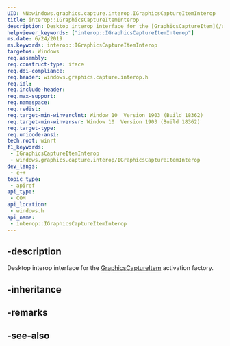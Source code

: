 ```yaml
---
UID: NN:windows.graphics.capture.interop.IGraphicsCaptureItemInterop
title: interop::IGraphicsCaptureItemInterop
description: Desktop interop interface for the [GraphicsCaptureItem](/uwp/api/windows.graphics.capture.graphicscaptureitem) activation factory.
helpviewer_keywords: ["interop::IGraphicsCaptureItemInterop"]
ms.date: 6/24/2019
ms.keywords: interop::IGraphicsCaptureItemInterop
targetos: Windows
req.assembly: 
req.construct-type: iface
req.ddi-compliance: 
req.header: windows.graphics.capture.interop.h
req.idl: 
req.include-header: 
req.max-support: 
req.namespace: 
req.redist: 
req.target-min-winverclnt: Window 10  Version 1903 (Build 18362)
req.target-min-winversvr: Window 10  Version 1903 (Build 18362)
req.target-type: 
req.unicode-ansi: 
tech.root: winrt
f1_keywords:
 - IGraphicsCaptureItemInterop
 - windows.graphics.capture.interop/IGraphicsCaptureItemInterop
dev_langs:
 - c++
topic_type:
 - apiref
api_type:
 - COM
api_location:
 - windows.h
api_name:
 - interop::IGraphicsCaptureItemInterop
---
```


## -description

Desktop interop interface for the [GraphicsCaptureItem](/uwp/api/windows.graphics.capture.graphicscaptureitem) activation factory.

## -inheritance

## -remarks

## -see-also
